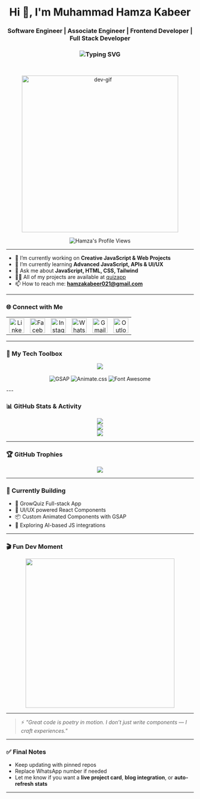 <h1 align="center">Hi 👋, I'm Muhammad Hamza Kabeer</h1>

<h3 align="center">
<!--   <img src="https://img.icons8.com/ios-filled/30/rocket--v1.png" height="20" style="margin-bottom: 5px;" />  -->
  Software Engineer | Associate Engineer | Frontend Developer | Full Stack Developer
</h3>

<h3 align="center">
  <img src="https://readme-typing-svg.demolab.com?font=Fira+Code&weight=500&size=22&pause=1000&color=00F7FF&center=true&vCenter=true&width=1500&lines=I'm+a+Software+Engineer+and+Associate+Engineer%2C+Frontend+Developer+Full+Stack+Developer" alt="Typing SVG" />
</h3>




<br/>

<p align="center">
  <img src="https://i.giphy.com/media/juua9i2c2fA0AIp2iq/giphy.webp" width="420" alt="dev-gif" />
</p>

<p align="center">
  <img src="https://komarev.com/ghpvc/?username=mdhamzakabeer&label=Profile%20Views&color=blue&style=flat-square" alt="Hamza's Profile Views" />
</p>

---
- 🔭 I’m currently working on **Creative JavaScript & Web Projects**
- 🌱 I’m currently learning **Advanced JavaScript, APIs & UI/UX**
- 💬 Ask me about **JavaScript, HTML, CSS, Tailwind**
- 👨‍💻 All of my projects are available at [quizapp](https://mdhamzakabeer.github.io/quizapp/)
- 📫 How to reach me: **hamzakabeer021@gmail.com**

---

### 🌐 Connect with Me

<table align="center">
  <tr>
    <td align="center">
      <a href="https://www.linkedin.com/in/mdhamzakabeer/" target="_blank">
        <img src="https://skillicons.dev/icons?i=linkedin" height="40" alt="LinkedIn"/>
      </a>
    </td>
    <td align="center">
      <a href="https://www.facebook.com/mdhamzakabeer" target="_blank">
        <img src="https://cdn.simpleicons.org/facebook/1877F2" height="40" alt="Facebook"/>
      </a>
    </td>
    <td align="center">
      <a href="https://www.instagram.com/mdhamzakabeer/" target="_blank">
        <img src="https://skillicons.dev/icons?i=instagram" height="40" alt="Instagram"/>
      </a>
    </td>
    <td align="center">
      <a href="https://wa.me/923001234567" target="_blank">
        <img src="https://cdn.simpleicons.org/whatsapp/25D366" height="40" alt="WhatsApp"/>
      </a>
    </td>
    <td align="center">
      <a href="mailto:mdhamzakabeer@gmail.com" target="_blank">
        <img src="https://img.icons8.com/color/48/gmail-new.png" height="40" alt="Gmail"/>
      </a>
    </td>
    <td align="center">
      <a href="mailto:mdhamzakabeer@outlook.com" target="_blank">
        <img src="https://img.icons8.com/color/48/microsoft-outlook-2019--v2.png" height="40" alt="Outlook"/>
      </a>
    </td>
  </tr>
</table>


---
### 🧠 My Tech Toolbox

<p align="center">
  <img src="https://skillicons.dev/icons?i=js,ts,html,css,react,nextjs,tailwind,bootstrap,netlify,figma,firebase,git,github,vscode,vercel" />
  <br/><br/>

  <!-- GSAP Badge (Latest Version) -->
  <img src="https://img.shields.io/badge/GSAP-Animation-green?style=for-the-badge&logo=greensock&logoColor=white" alt="GSAP" />

  <!-- Animate.css Badge (Latest Version) -->
  <img src="https://img.shields.io/badge/Animate.css-CSS%20Animations-blueviolet?style=for-the-badge" alt="Animate.css" />

  <!-- Font Awesome Badge (Latest Version) -->
  <img src="https://img.shields.io/badge/Font%20Awesome-Icons-black?style=for-the-badge&logo=fontawesome&logoColor=white" alt="Font Awesome" />
</p>
---

### 📊 GitHub Stats & Activity

<p align="center">
  <img src="https://github-readme-stats.vercel.app/api?username=mdhamzakabeer&show_icons=true&theme=tokyonight" />
  <br/>
  <img src="https://github-readme-stats.vercel.app/api/top-langs/?username=mdhamzakabeer&layout=compact&theme=tokyonight" />
  <br/>
  <img src="https://streak-stats.demolab.com?user=mdhamzakabeer&theme=tokyonight" />
</p>

---

### 🏆 GitHub Trophies

<p align="center">
  <img src="https://github-profile-trophy.vercel.app/?username=mdhamzakabeer&theme=monokai&margin-w=15&no-bg=true&no-frame=true" />
</p>

---

### 🚧 Currently Building

- 🔭 GrowQuiz Full-stack App
- 🎨 UI/UX powered React Components
- 📦 Custom Animated Components with GSAP
- 🤖 Exploring AI-based JS integrations

---

### 🎬 Fun Dev Moment

<p align="center">
  <img src="https://media.giphy.com/media/3o7aD4V2C4nAEk6Ure/giphy.gif" width="400" />
</p>

---

> ⚡ *"Great code is poetry in motion. I don’t just write components — I craft experiences."*

---

### ✅ Final Notes

- Keep updating with pinned repos
- Replace WhatsApp number if needed
- Let me know if you want a **live project card**, **blog integration**, or **auto-refresh stats**

---
